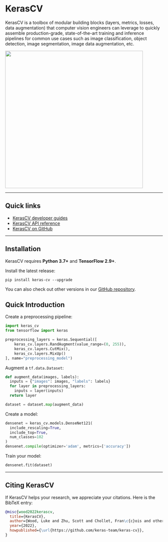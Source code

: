 # KerasCV

KerasCV is a toolbox of modular building blocks (layers, metrics, losses, data augmentation) that computer vision engineers can leverage to quickly assemble production-grade, state-of-the-art training and inference pipelines for common use cases such as image classification, object detection, image segmentation, image data augmentation, etc.

<img style="width: 440px; max-width: 90%;" src="/img/keras-cv-augmentations.gif">

---
## Quick links

* [KerasCV developer guides](/guides/keras_cv/)
* [KerasCV API reference](/api/keras_cv/)
* [KerasCV on GitHub](https://github.com/keras-team/keras-cv)

---
## Installation

KerasCV requires **Python 3.7+** and **TensorFlow 2.9+**.

Install the latest release:

```
pip install keras-cv --upgrade
```

You can also check out other versions in our
[GitHub repository](https://github.com/keras-team/keras-cv/releases).

## Quick Introduction

Create a preprocessing pipeline:

```python
import keras_cv
from tensorflow import keras

preprocessing_layers = keras.Sequential([
    keras_cv.layers.RandAugment(value_range=(0, 255)),
    keras_cv.layers.CutMix(),
    keras_cv.layers.MixUp()
], name="preprocessing_model")
```

Augment a `tf.data.Dataset`:

```python
def augment_data(images, labels):
  inputs = {"images": images, "labels": labels}
  for layer in preprocessing_layers:
    inputs = layer(inputs)
  return layer

dataset = dataset.map(augment_data)
```

Create a model:

```python
densenet = keras_cv.models.DenseNet121(
  include_rescaling=True,
  include_top=True,
  num_classes=102
)
densenet.compile(optimizer='adam', metrics=['accuracy'])
```

Train your model:

```python
densenet.fit(dataset)
```

---
## Citing KerasCV

If KerasCV helps your research, we appreciate your citations.
Here is the BibTeX entry:

```bibtex
@misc{wood2022kerascv,
  title={KerasCV},
  author={Wood, Luke and Zhu, Scott and Chollet, Fran\c{c}ois and others},
  year={2022},
  howpublished={\url{https://github.com/keras-team/keras-cv}},
}
```
